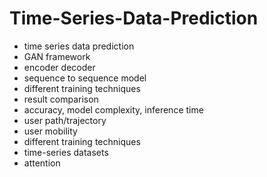 # Time-Series-Data-Prediction                 
- time series data prediction                
- GAN framework             
- encoder decoder         
- sequence to sequence model  
- different training techniques  
- result comparison 
- accuracy, model complexity, inference time 
- user path/trajectory 
- user mobility 
- different training techniques 
- time-series datasets 
- attention 
  
